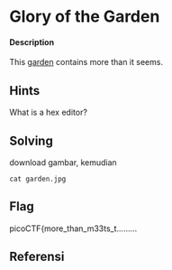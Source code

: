 # Glory of the Garden
#### Description

This [garden](https://jupiter.challenges.picoctf.org/static/d0e1ffb10fc0017c6a82c57900f3ffe3/garden.jpg) contains more than it seems.
## Hints
What is a hex editor?
## Solving
download gambar, kemudian
```
cat garden.jpg
```
## Flag
picoCTF{more_than_m33ts_t.........
## Referensi
